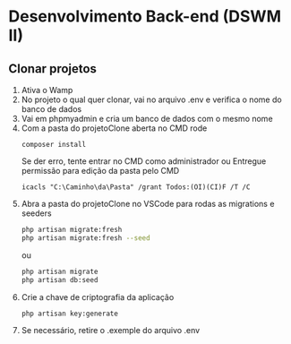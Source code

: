 # Desenvolvimento Back-end (DSWM II)
## Clonar projetos
1. Ativa o Wamp
2. No projeto o qual quer clonar, vai no arquivo .env e verifica o nome do banco de dados
3. Vai em phpmyadmin e cria um banco de dados com o mesmo nome
4. Com a pasta do projetoClone aberta no CMD rode
   ```CMD
   composer install
   ```
   Se der erro, tente entrar no CMD como administrador
   ou
   Entregue permissão para edição da pasta pelo CMD
   ```CMD
   icacls "C:\Caminho\da\Pasta" /grant Todos:(OI)(CI)F /T /C
   ```
6. Abra a pasta do projetoClone no VSCode para rodas as migrations e seeders
   ```bash
   php artisan migrate:fresh
   php artisan migrate:fresh --seed
   ```
   ou
   ```bash
   php artisan migrate
   php artisan db:seed
   ```
7. Crie a chave de criptografia da aplicação
   ```bash
   php artisan key:generate
   ```
9. Se necessário, retire o .exemple do arquivo .env
   
